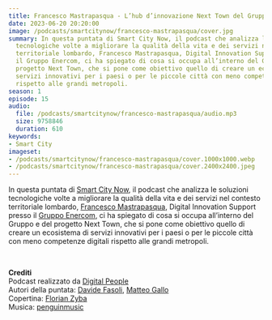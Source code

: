 ```yaml
---
title: Francesco Mastrapasqua - L’hub d’innovazione Next Town del Gruppo Enercom
date: 2023-06-20 20:20:00
image: /podcasts/smartcitynow/francesco-mastrapasqua/cover.jpg
summary: In questa puntata di Smart City Now, il podcast che analizza le soluzioni
  tecnologiche volte a migliorare la qualità della vita e dei servizi nel contesto
  territoriale lombardo, Francesco Mastrapasqua, Digital Innovation Support presso
  il Gruppo Enercom, ci ha spiegato di cosa si occupa all’interno del Gruppo e del
  progetto Next Town, che si pone come obiettivo quello di creare un ecosistema di
  servizi innovativi per i paesi o per le piccole città con meno competenze digitali
  rispetto alle grandi metropoli.
season: 1
episode: 15
audio:
  file: /podcasts/smartcitynow/francesco-mastrapasqua/audio.mp3
  size: 9758846
  duration: 610
keywords:
- Smart City
imageset:
- /podcasts/smartcitynow/francesco-mastrapasqua/cover.1000x1000.webp
- /podcasts/smartcitynow/francesco-mastrapasqua/cover.2400x2400.jpeg
---
```


In questa puntata di [Smart City Now](https://www.smartcitynow.it/), il podcast che analizza le soluzioni tecnologiche volte a migliorare la qualità della vita e dei servizi nel contesto territoriale lombardo, [Francesco Mastrapasqua](https://www.linkedin.com/in/francesco-mastrapasqua-b6b1b42/?originalSubdomain=it), Digital Innovation Support presso il [Gruppo Enercom](http://www.gruppoenercom.it/), ci ha spiegato di cosa si occupa all’interno del Gruppo e del progetto Next Town, che si pone come obiettivo quello di creare un ecosistema di servizi innovativi per i paesi o per le piccole città con meno competenze digitali rispetto alle grandi metropoli.

<br>

**Crediti**<br>
Podcast realizzato da [Digital People](https://w3id.org/digitalpeople)<br>
Autori della puntata: [Davide Fasoli](https://www.linkedin.com/in/davide-fasoli-2b3246179/), [Matteo Gallo](https://www.linkedin.com/in/matteo-gallo-4a5ab31a8/)<br>
Copertina: [Florian Zyba](https://www.linkedin.com/in/florian-zyba/)<br>
Musica: [penguinmusic](https://pixabay.com/users/penguinmusic-24940186/)